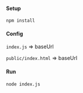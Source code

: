 #### Setup
`npm install`

#### Config
`index.js` => baseUrl

`public/index.html` => baseUrl

#### Run
`node index.js`

